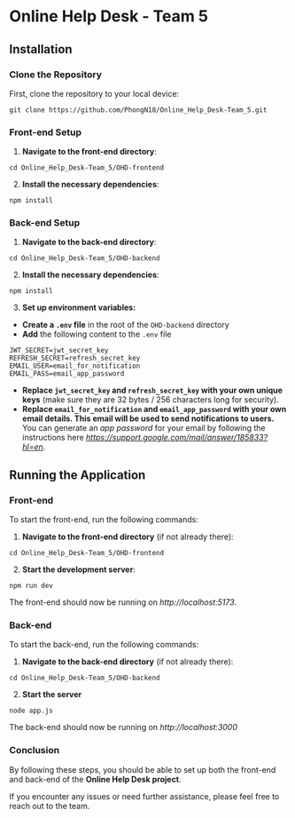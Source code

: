 # Online Help Desk - Team 5

## Installation

### Clone the Repository

First, clone the repository to your local device:

```
git clone https://github.com/PhongN18/Online_Help_Desk-Team_5.git
```

### Front-end Setup

1. **Navigate to the front-end directory**:

```
cd Online_Help_Desk-Team_5/OHD-frontend
```

2. **Install the necessary dependencies**:

```
npm install
```

### Back-end Setup

1. **Navigate to the back-end directory**:

```
cd Online_Help_Desk-Team_5/OHD-backend
```

2. **Install the necessary dependencies**:

```
npm install
```

3. **Set up environment variables:**

- **Create a `.env` file** in the root of the `OHD-backend` directory
- **Add** the following content to the `.env` file

```
JWT_SECRET=jwt_secret_key
REFRESH_SECRET=refresh_secret_key
EMAIL_USER=email_for_notification
EMAIL_PASS=email_app_password
```

- **Replace `jwt_secret_key` and `refresh_secret_key` with your own unique keys** (make sure they are 32 bytes / 256 characters long for security).
- **Replace `email_for_notification` and `email_app_password` with your own email details. This email will be used to send notifications to users.**
  You can generate an *app password* for your email by following the instructions here _https://support.google.com/mail/answer/185833?hl=en_.

## Running the Application

### Front-end

To start the front-end, run the following commands:

1. **Navigate to the front-end directory** (if not already there):

```
cd Online_Help_Desk-Team_5/OHD-frontend
```

2. **Start the development server**:

```
npm run dev
```

The front-end should now be running on _http://localhost:5173_.

### Back-end

To start the back-end, run the following commands:

1. **Navigate to the back-end directory** (if not already there):

```
cd Online_Help_Desk-Team_5/OHD-backend
```

2. **Start the server**

```
node app.js
```

The back-end should now be running on _http://localhost:3000_

### Conclusion

By following these steps, you should be able to set up both the front-end and back-end of the **Online Help Desk project**.

If you encounter any issues or need further assistance, please feel free to reach out to the team.
